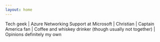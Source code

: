 ```yaml
---
layout: home
---
```


Tech geek | Azure Networking Support at Microsoft | Christian | Captain America fan | Coffee and whiskey drinker (though usually not together) | Opinions definitely my own
